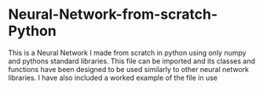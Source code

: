 # Neural-Network-from-scratch-Python
This is a Neural Network I made from scratch in python using only numpy and pythons standard libraries. This file can be imported and its classes and functions have been designed to be used similarly to other neural network libraries. I have also included a worked example of the file in use 
